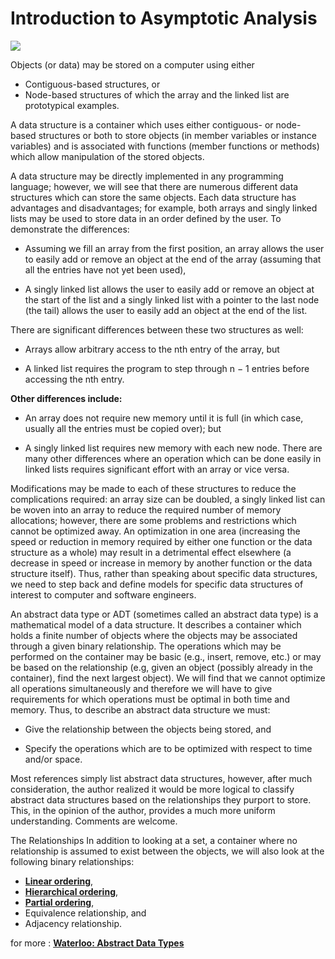 # Introduction to Asymptotic Analysis


![](https://ece.uwaterloo.ca/~dwharder/aads/Abstract_data_types/images/ADT.png)

Objects (or data) may be stored on a computer using either

* Contiguous-based structures, or
* Node-based structures
of which the array and the linked list are prototypical examples.

A data structure is a container which uses either contiguous- or node-based structures or both to store objects (in member variables or instance variables) and is associated with functions (member functions or methods) which allow manipulation of the stored objects.

A data structure may be directly implemented in any programming language; however, we will see that there are numerous different data structures which can store the same objects. Each data structure has advantages and disadvantages; for example, both arrays and singly linked lists may be used to store data in an order defined by the user. To demonstrate the differences:

* Assuming we fill an array from the first position, an array allows the user to easily add or remove an object at the end of the array (assuming that all the entries have not yet been used),

* A singly linked list allows the user to easily add or remove an object at the start of the list and a singly linked list with a pointer to the last node (the tail) allows the user to easily add an object at the end of the list.

There are significant differences between these two structures as well:

* Arrays allow arbitrary access to the nth entry of the array, but

* A linked list requires the program to step through n − 1 entries before accessing the nth entry.


**Other differences include:**

* An array does not require new memory until it is full (in which case, usually all the entries must be copied over); but

* A singly linked list requires new memory with each new node.
There are many other differences where an operation which can be done easily in linked lists requires significant effort with an array or vice versa.

Modifications may be made to each of these structures to reduce the complications required: an array size can be doubled, a singly linked list can be woven into an array to reduce the required number of memory allocations; however, there are some problems and restrictions which cannot be optimized away. An optimization in one area (increasing the speed or reduction in memory required by either one function or the data structure as a whole) may result in a detrimental effect elsewhere (a decrease in speed or increase in memory by another function or the data structure itself). Thus, rather than speaking about specific data structures, we need to step back and define models for specific data structures of interest to computer and software engineers.

An abstract data type or ADT (sometimes called an abstract data type) is a mathematical model of a data structure. It describes a container which holds a finite number of objects where the objects may be associated through a given binary relationship. The operations which may be performed on the container may be basic (e.g., insert, remove, etc.) or may be based on the relationship (e.g, given an object (possibly already in the container), find the next largest object). We will find that we cannot optimize all operations simultaneously and therefore we will have to give requirements for which operations must be optimal in both time and memory. Thus, to describe an abstract data structure we must:

* Give the relationship between the objects being stored, and

* Specify the operations which are to be optimized with respect to time and/or space.


Most references simply list abstract data structures, however, after much consideration, the author realized it would be more logical to classify abstract data structures based on the relationships they purport to store. This, in the opinion of the author, provides a much more uniform understanding. Comments are welcome.

The Relationships
In addition to looking at a set, a container where no relationship is assumed to exist between the objects, we will also look at the following binary relationships:

* [**Linear ordering**](https://ece.uwaterloo.ca/~dwharder/aads/Abstract_data_types/Linear_ordering/),
* [**Hierarchical ordering**](https://ece.uwaterloo.ca/~dwharder/aads/Abstract_data_types/Hierarchical_ordering/),
* [**Partial ordering**](https://ece.uwaterloo.ca/~dwharder/aads/Abstract_data_types/Partial_ordering/),
* Equivalence relationship, and
* Adjacency relationship.

for more : [**Waterloo: Abstract Data Types**](https://ece.uwaterloo.ca/~dwharder/aads/Abstract_data_types/)
